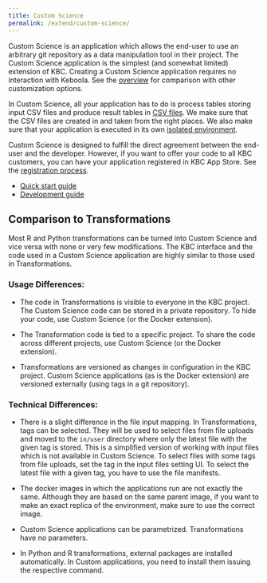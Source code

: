 ```yaml
---
title: Custom Science
permalink: /extend/custom-science/
---
```


Custom Science is an application which allows the end-user to use an arbitrary git repository as a data manipulation tool in their project. The Custom Science application is the simplest (and somewhat limited) extension of KBC. Creating a Custom Science application requires no interaction with Keboola. See the [overview](/extend/) for comparison with other customization options.

In Custom Science, all your application has to do is process tables storing input CSV files and produce result tables in [CSV files](/extend/common-interface/). We make sure that the CSV files are created in and taken from the right places. We also make sure that your application is executed in its own [isolated environment](/architecture/docker-bundle/).

Custom Science is designed to fulfill the direct agreement between the end-user and the developer. However, if you want to offer your code to all KBC customers, you can have your application registered in KBC App Store. 
See the [registration process](/extend/registration/).

- [Quick start guide](/extend/custom-science/quick-start/)
- [Development guide](/extend/custom-science/development/) 

## Comparison to Transformations
Most R and Python transformations can be turned into Custom Science and vice versa with none or very 
few modifications. The KBC interface and the code used in a Custom Science application are highly 
similar to those used in Transformations. 

### Usage Differences:
- The code in Transformations is visible to everyone in the KBC project. The Custom Science code can be stored in a private repository. To hide your code, use Custom Science (or the Docker extension).

- The Transformation code is tied to a specific project. To share the code across different projects, use Custom Science (or the Docker extension).

-  Transformations are versioned as changes in configuration in the KBC project. Custom Science applications (as is the Docker extension) are versioned externally (using tags in a git repository).

### Technical Differences:
- There is a slight difference in the file input mapping. In Transformations, tags can be selected. They will be used to select files from file uploads and moved to the `in/user` directory where only the latest file with the given tag is stored. This is a simplified version of working with input files which is not available in Custom Science. To select files with some tags from file uploads, set the tag in the input files setting UI. To select the latest file with a given tag, you have to use the file manifests.
 
- The docker images in which the applications run are not exactly the same. Although they are based 
on the same parent image, if you want to make an exact replica of the environment, make sure to use the correct image.

- Custom Science applications can be parametrized. Transformations have no parameters.

- In Python and R transformations, external packages are installed automatically. In Custom applications, you need to install them issuing the respective command. 

